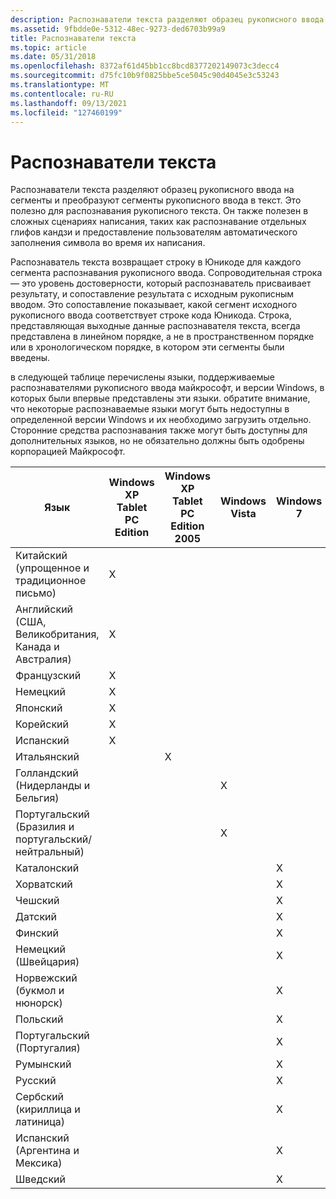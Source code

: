 ```yaml
---
description: Распознаватели текста разделяют образец рукописного ввода на сегменты и преобразуют сегменты рукописного ввода в текст.
ms.assetid: 9fbdde0e-5312-48ec-9273-ded6703b99a9
title: Распознаватели текста
ms.topic: article
ms.date: 05/31/2018
ms.openlocfilehash: 8372af61d45bb1cc8bcd8377202149073c3decc4
ms.sourcegitcommit: d75fc10b9f0825bbe5ce5045c90d4045e3c53243
ms.translationtype: MT
ms.contentlocale: ru-RU
ms.lasthandoff: 09/13/2021
ms.locfileid: "127460199"
---
```

# <a name="text-recognizers"></a>Распознаватели текста

Распознаватели текста разделяют образец рукописного ввода на сегменты и преобразуют сегменты рукописного ввода в текст. Это полезно для распознавания рукописного текста. Он также полезен в сложных сценариях написания, таких как распознавание отдельных глифов кандзи и предоставление пользователям автоматического заполнения символа во время их написания.

Распознаватель текста возвращает строку в Юникоде для каждого сегмента распознавания рукописного ввода. Сопроводительная строка — это уровень достоверности, который распознаватель присваивает результату, и сопоставление результата с исходным рукописным вводом. Это сопоставление показывает, какой сегмент исходного рукописного ввода соответствует строке кода Юникода. Строка, представляющая выходные данные распознавателя текста, всегда представлена в линейном порядке, а не в пространственном порядке или в хронологическом порядке, в котором эти сегменты были введены.

в следующей таблице перечислены языки, поддерживаемые распознавателями рукописного ввода майкрософт, и версии Windows, в которых были впервые представлены эти языки. обратите внимание, что некоторые распознаваемые языки могут быть недоступны в определенной версии Windows и их необходимо загрузить отдельно. Сторонние средства распознавания также могут быть доступны для дополнительных языков, но не обязательно должны быть одобрены корпорацией Майкрософт.



| Язык                                   | Windows XP Tablet PC Edition | Windows XP Tablet PC Edition 2005 | Windows Vista | Windows 7 |
|--------------------------------------------|------------------------------|-----------------------------------|---------------|-----------|
| Китайский (упрощенное и традиционное письмо)       | X                            |                                   |               |           |
| Английский (США, Великобритания, Канада и Австралия)    | X                            |                                   |               |           |
| Французский                                     | X                            |                                   |               |           |
| Немецкий                                     | X                            |                                   |               |           |
| Японский                                   | X                            |                                   |               |           |
| Корейский                                     | X                            |                                   |               |           |
| Испанский                                    | X                            |                                   |               |           |
| Итальянский                                    |                              | X                                 |               |           |
| Голландский (Нидерланды и Бельгия)            |                              |                                   | X             |           |
| Португальский (Бразилия и португальский/нейтральный) |                              |                                   | X             |           |
| Каталонский                                    |                              |                                   |               | X         |
| Хорватский                                   |                              |                                   |               | X         |
| Чешский                                      |                              |                                   |               | X         |
| Датский                                     |                              |                                   |               | X         |
| Финский                                    |                              |                                   |               | X         |
| Немецкий (Швейцария)                       |                              |                                   |               | X         |
| Норвежский (букмол и нюнорск)             |                              |                                   |               | X         |
| Польский                                     |                              |                                   |               | X         |
| Португальский (Португалия)                      |                              |                                   |               | X         |
| Румынский                                   |                              |                                   |               | X         |
| Русский                                    |                              |                                   |               | X         |
| Сербский (кириллица и латиница)               |                              |                                   |               | X         |
| Испанский (Аргентина и Мексика)             |                              |                                   |               | X         |
| Шведский                                    |                              |                                   |               | X         |



 

 

 




